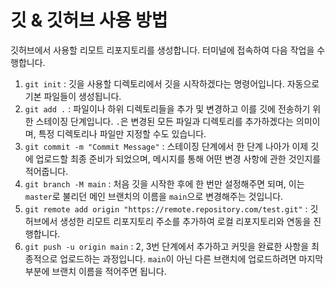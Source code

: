 # 깃 & 깃허브 사용 방법 
깃허브에서 사용할 리모트 리포지토리를 생성합니다. 터미널에 접속하여 다음 작업을 수행합니다.

1. `git init` : 깃을 사용할 디렉토리에서 깃을 시작하겠다는 명령어입니다. 자동으로 기본 파일들이 생성됩니다.
2. `git add .` :  파일이나 하위 디렉토리들을 추가 및 변경하고 이를 깃에 전송하기 위한 스테이징 단계입니다. `.`은 변경된 모든 파일과 디렉토리를 추가하겠다는 의미이며, 특정 디렉토리나 파일만 지정할 수도 있습니다.
3. `git commit -m "Commit Message"` : 스테이징 단계에서 한 단계 나아가 이제 깃에 업로드할 최종 준비가 되었으며, 메시지를 통해 어떤 변경 사항에 관한 것인지를 적어줍니다.
4. `git branch -M main` : 처음 깃을 시작한 후에 한 번만 설정해주면 되며, 이는 `master`로 불리던 메인 브랜치의 이름을 `main`으로 변경해주는 것입니다.
5. `git remote add origin "https://remote.repository.com/test.git"` : 깃허브에서 생성한 리모트 리포지토리 주소를 추가하여 로컬 리포지토리와 연동을 진행합니다.
6. `git push -u origin main` : 2, 3번 단계에서 추가하고 커밋을 완료한 사항을 최종적으로 업로드하는 과정입니다. `main`이 아닌 다른 브랜치에 업로드하려면 마지막 부분에 브랜치 이름을 적어주면 됩니다.
